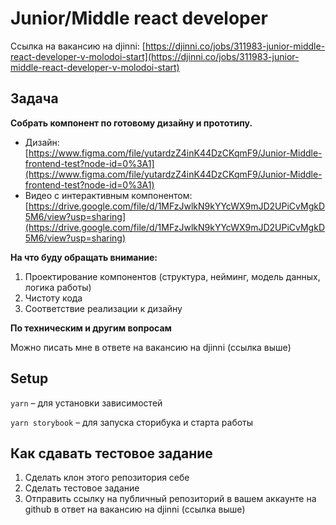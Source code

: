 # Junior/Middle react developer

Ссылка на вакансию на djinni: [https://djinni.co/jobs/311983-junior-middle-react-developer-v-molodoi-start](https://djinni.co/jobs/311983-junior-middle-react-developer-v-molodoi-start)

## Задача

**Собрать компонент по готовому дизайну и прототипу.**

-   Дизайн: [https://www.figma.com/file/yutardzZ4inK44DzCKqmF9/Junior-Middle-frontend-test?node-id=0%3A1](https://www.figma.com/file/yutardzZ4inK44DzCKqmF9/Junior-Middle-frontend-test?node-id=0%3A1)
-   Видео с интерактивным компонентом: [https://drive.google.com/file/d/1MFzJwlkN9kYYcWX9mJD2UPiCvMgkD5M6/view?usp=sharing](https://drive.google.com/file/d/1MFzJwlkN9kYYcWX9mJD2UPiCvMgkD5M6/view?usp=sharing)

**На что буду обращать внимание:**

1. Проектирование компонентов (структура, нейминг, модель данных, логика работы)
2. Чистоту кода
3. Соответствие реализации к дизайну

**По техническим и другим вопросам**

Можно писать мне в ответе на вакансию на djinni (ссылка выше)

## Setup

`yarn` – для установки зависимостей

`yarn storybook` – для запуска сторибука и старта работы

## Как сдавать тестовое задание

1. Сделать клон этого репозитория себе
2. Сделать тестовое задание
3. Отправить ссылку на публичный репозиторий в вашем аккаунте на github в ответ на вакансию на djinni (ссылка выше)
